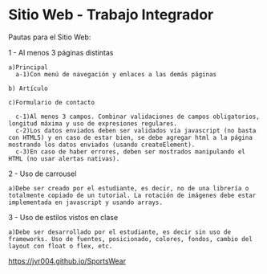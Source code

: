 # Sitio Web - Trabajo Integrador 

Pautas para el Sitio Web:

1 - Al menos 3 páginas distintas

    a)Principal
      a-1)Con menú de navegación y enlaces a las demás páginas
	  
    b) Artículo
	
    c)Formulario de contacto
	
      c-1)Al menos 3 campos. Combinar validaciones de campos obligatorios, longitud máxima y uso de expresiones regulares.
      c-2)Los datos enviados deben ser validados vía javascript (no basta con HTML5) y en caso de estar bien, se debe agregar html a la página mostrando los datos enviados (usando createElement).
      c-3)En caso de haber errores, deben ser mostrados manipulando el HTML (no usar alertas nativas).
	  
2 - Uso de carrousel

    a)Debe ser creado por el estudiante, es decir, no de una librería o totalmente copiado de un tutorial. La rotación de imágenes debe estar implementada en javascript y usando arrays.
3 - Uso de estilos vistos en clase

    a)Debe ser desarrollado por el estudiante, es decir sin uso de frameworks. Uso de fuentes, posicionado, colores, fondos, cambio del layout con float o flex, etc.


https://jvr004.github.io/SportsWear 
